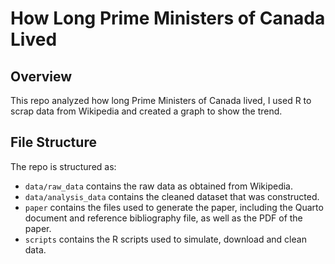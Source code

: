 # How Long Prime Ministers of Canada Lived

## Overview

This repo analyzed how long Prime Ministers of Canada lived, I used R to scrap data from Wikipedia and created a graph to show the trend.


## File Structure

The repo is structured as:

-   `data/raw_data` contains the raw data as obtained from Wikipedia.
-   `data/analysis_data` contains the cleaned dataset that was constructed.
-   `paper` contains the files used to generate the paper, including the Quarto document and reference bibliography file, as well as the PDF of the paper. 
-   `scripts` contains the R scripts used to simulate, download and clean data.

